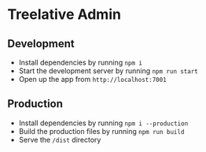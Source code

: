 # Treelative Admin

## Development
- Install dependencies by running `npm i`
- Start the development server by running `npm run start`
- Open up the app from `http://localhost:7001`
 
## Production
- Install dependencies by running `npm i --production`
- Build the production files by running `npm run build`
- Serve the `/dist` directory
